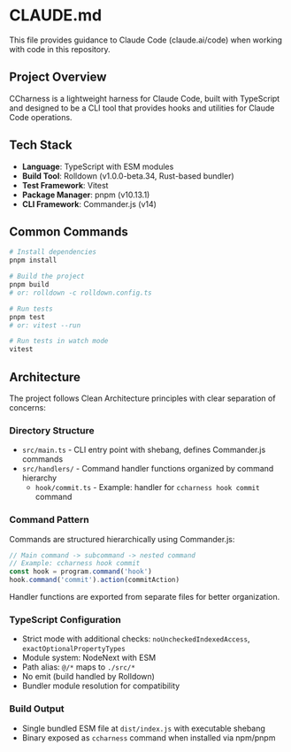 # CLAUDE.md

This file provides guidance to Claude Code (claude.ai/code) when working with code in this repository.

## Project Overview

CCharness is a lightweight harness for Claude Code, built with TypeScript and designed to be a CLI tool that provides hooks and utilities for Claude Code operations.

## Tech Stack

- **Language**: TypeScript with ESM modules
- **Build Tool**: Rolldown (v1.0.0-beta.34, Rust-based bundler)
- **Test Framework**: Vitest
- **Package Manager**: pnpm (v10.13.1)
- **CLI Framework**: Commander.js (v14)

## Common Commands

```bash
# Install dependencies
pnpm install

# Build the project
pnpm build
# or: rolldown -c rolldown.config.ts

# Run tests
pnpm test
# or: vitest --run

# Run tests in watch mode
vitest
```

## Architecture

The project follows Clean Architecture principles with clear separation of concerns:

### Directory Structure
- `src/main.ts` - CLI entry point with shebang, defines Commander.js commands
- `src/handlers/` - Command handler functions organized by command hierarchy
  - `hook/commit.ts` - Example: handler for `ccharness hook commit` command

### Command Pattern
Commands are structured hierarchically using Commander.js:
```typescript
// Main command -> subcommand -> nested command
// Example: ccharness hook commit
const hook = program.command('hook')
hook.command('commit').action(commitAction)
```

Handler functions are exported from separate files for better organization.

### TypeScript Configuration

- Strict mode with additional checks: `noUncheckedIndexedAccess`, `exactOptionalPropertyTypes`
- Module system: NodeNext with ESM
- Path alias: `@/*` maps to `./src/*`
- No emit (build handled by Rolldown)
- Bundler module resolution for compatibility

### Build Output

- Single bundled ESM file at `dist/index.js` with executable shebang
- Binary exposed as `ccharness` command when installed via npm/pnpm